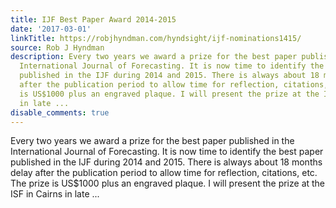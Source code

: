 ```yaml
---
title: IJF Best Paper Award 2014-2015
date: '2017-03-01'
linkTitle: https://robjhyndman.com/hyndsight/ijf-nominations1415/
source: Rob J Hyndman
description: Every two years we award a prize for the best paper published in the
  International Journal of Forecasting. It is now time to identify the best paper
  published in the IJF during 2014 and 2015. There is always about 18 months delay
  after the publication period to allow time for reflection, citations, etc. The prize
  is US$1000 plus an engraved plaque. I will present the prize at the ISF in Cairns
  in late ...
disable_comments: true
---
```

Every two years we award a prize for the best paper published in the International Journal of Forecasting. It is now time to identify the best paper published in the IJF during 2014 and 2015. There is always about 18 months delay after the publication period to allow time for reflection, citations, etc. The prize is US$1000 plus an engraved plaque. I will present the prize at the ISF in Cairns in late ...